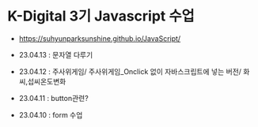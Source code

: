 # K-Digital 3기 Javascript 수업
+ https://suhyunparksunshine.github.io/JavaScript/

+ 23.04.13 : 문자열 다루기
+ 23.04.12 : 주사위게임/ 주사위게임_Onclick 없이 자바스크립트에 넣는 버전/ 화씨,섭씨온도변화
+ 23.04.11 : button관련?
+ 23.04.10 : form 수업
